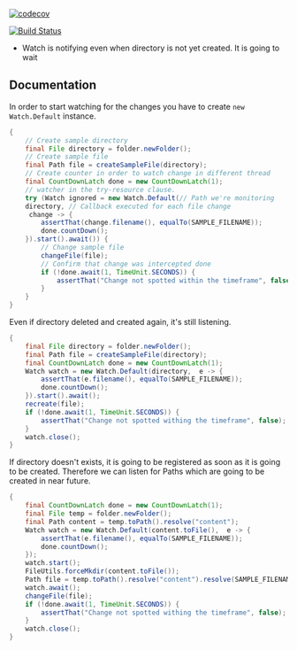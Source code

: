 [![codecov](https://codecov.io/gh/opentangerine/ot-watch/branch/master/graph/badge.svg)](https://codecov.io/gh/opentangerine/ot-watch)

[![Build Status](https://travis-ci.org/opentangerine/ot-watch.svg?branch=master)](https://travis-ci.org/opentangerine/ot-watch)

* Watch is notifying even when directory is not yet created. It is going to wait

## Documentation

In order to start watching for the changes you have to create `new Watch.Default` instance.

```java
{
    // Create sample directory
    final File directory = folder.newFolder();
    // Create sample file
    final Path file = createSampleFile(directory);
    // Create counter in order to watch change in different thread
    final CountDownLatch done = new CountDownLatch(1);
    // watcher in the try-resource clause.
    try (Watch ignored = new Watch.Default(// Path we're monitoring
    directory, // Callback executed for each file change
     change -> {
        assertThat(change.filename(), equalTo(SAMPLE_FILENAME));
        done.countDown();
    }).start().await()) {
        // Change sample file
        changeFile(file);
        // Confirm that change was intercepted done
        if (!done.await(1, TimeUnit.SECONDS)) {
            assertThat("Change not spotted within the timeframe", false);
        }
    }
}
```

Even if directory deleted and created again, it's still listening.

```java
{
    final File directory = folder.newFolder();
    final Path file = createSampleFile(directory);
    final CountDownLatch done = new CountDownLatch(1);
    Watch watch = new Watch.Default(directory,  e -> {
        assertThat(e.filename(), equalTo(SAMPLE_FILENAME));
        done.countDown();
    }).start().await();
    recreate(file);
    if (!done.await(1, TimeUnit.SECONDS)) {
        assertThat("Change not spotted withing the timeframe", false);
    }
    watch.close();
}
```

If directory doesn't exists, it is going to be registered as soon as it is going to be created. Therefore we can listen for Paths which are going to be created in near future.

```java
{
    final CountDownLatch done = new CountDownLatch(1);
    final File temp = folder.newFolder();
    final Path content = temp.toPath().resolve("content");
    Watch watch = new Watch.Default(content.toFile(),  e -> {
        assertThat(e.filename(), equalTo(SAMPLE_FILENAME));
        done.countDown();
    });
    watch.start();
    FileUtils.forceMkdir(content.toFile());
    Path file = temp.toPath().resolve("content").resolve(SAMPLE_FILENAME);
    watch.await();
    changeFile(file);
    if (!done.await(1, TimeUnit.SECONDS)) {
        assertThat("Change not spotted withing the timeframe", false);
    }
    watch.close();
}
```

